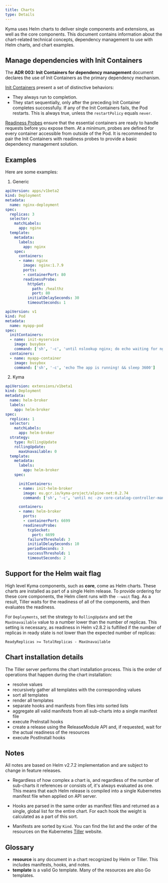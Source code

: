 ```yaml
---
title: Charts
type: Details
---
```


Kyma uses Helm charts to deliver single components and extensions, as well as the core components. This document contains information about the chart-related technical concepts, dependency management to use with Helm charts, and chart examples.

## Manage dependencies with Init Containers

The **ADR 003: Init Containers for dependency management** document declares the use of Init Containers as the primary dependency mechanism.

[Init Containers](https://kubernetes.io/docs/concepts/workloads/pods/init-containers/) present a set of distinctive behaviors:

* They always run to completion.
* They start sequentially, only after the preceding Init Container completes successfully.
  If any of the Init Containers fails, the Pod restarts. This is always true, unless the `restartPolicy` equals `never`.

[Readiness Probes](https://kubernetes.io/docs/concepts/workloads/pods/pod-lifecycle/#container-probes) ensure that the essential containers are ready to handle requests before you expose them. At a minimum, probes are defined for every container accessible from outside of the Pod. It is recommended to pair the Init Containers with readiness probes to provide a basic dependency management solution.

## Examples
Here are some examples:

1. Generic


```yaml
apiVersion: apps/v1beta2
kind: Deployment
metadata:
  name: nginx-deployment
spec:
  replicas: 3
  selector:
    matchLabels:
      app: nginx
  template:
    metadata:
      labels:
        app: nginx
    spec:
      containers:
      - name: nginx
        image: nginx:1.7.9
        ports:
        - containerPort: 80
        readinessProbe:
          httpGet:
            path: /healthz
            port: 80
          initialDelaySeconds: 30
          timeoutSeconds: 1
```

```yaml
apiVersion: v1
kind: Pod
metadata:
  name: myapp-pod
spec:
  initContainers:
  - name: init-myservice
    image: busybox
    command: ['sh', '-c', 'until nslookup nginx; do echo waiting for nginx; sleep 2; done;']
  containers:
  - name: myapp-container
    image: busybox
    command: ['sh', '-c', 'echo The app is running! && sleep 3600']
```

2. Kyma


```yaml
apiVersion: extensions/v1beta1
kind: Deployment
metadata:
  name: helm-broker
  labels:
    app: helm-broker
spec:
  replicas: 1
  selector:
    matchLabels:
      app: helm-broker
  strategy:
    type: RollingUpdate
    rollingUpdate:
      maxUnavailable: 0
  template:
    metadata:
      labels:
        app: helm-broker
    spec:

      initContainers:
      - name: init-helm-broker
        image: eu.gcr.io/kyma-project/alpine-net:0.2.74
        command: ['sh', '-c', 'until nc -zv core-catalog-controller-manager.kyma-system.svc.cluster.local 8080; do echo waiting for etcd service; sleep 2; done;']

      containers:
      - name: helm-broker
        ports:
        - containerPort: 6699
        readinessProbe:
          tcpSocket:
            port: 6699
          failureThreshold: 3
          initialDelaySeconds: 10
          periodSeconds: 3
          successThreshold: 1
          timeoutSeconds: 2
```

## Support for the Helm wait flag

High level Kyma components, such as **core**, come as Helm charts. These charts are installed as part of a single Helm release. To provide ordering for these core components, the Helm client runs with the `--wait` flag. As a result, Tiller waits for the readiness of all of the components, and then evaluates the readiness.

For `Deployments`, set the strategy to `RollingUpdate` and set the `MaxUnavailable` value to a number lower than the number of replicas. This setting is necessary, as readiness in Helm v2.8.2 is fulfilled if the number of replicas in ready state is not lower than the expected number of replicas:

```
ReadyReplicas >= TotalReplicas - MaxUnavailable
```

## Chart installation details

The Tiller server performs the chart installation process. This is the order of operations that happen during the chart installation:

* resolve values
* recursively gather all templates with the corresponding values
* sort all templates
* render all templates
* separate hooks and manifests from files into sorted lists
* aggregate all valid manifests from all sub-charts into a single manifest file
* execute PreInstall hooks
* create a release using the ReleaseModule API and, if requested, wait for the actual readiness of the resources
* execute PostInstall hooks

## Notes

All notes are based on Helm v2.7.2 implementation and are subject to change in feature releases.

* Regardless of how complex a chart is, and regardless of the number of sub-charts it references or consists of, it's always evaluated as one. This means that each Helm release is compiled into a single Kubernetes manifest file when applied on API server.

* Hooks are parsed in the same order as manifest files and returned as a single, global list for the entire chart. For each hook the weight is calculated as a part of this sort.

* Manifests are sorted by `Kind`. You can find the list and the order of the resources on the Kubernetes [Tiller](https://github.com/kubernetes/helm/blob/v2.8.2/pkg/tiller/kind_sorter.go#L29) website.

## Glossary

* **resource** is any document in a chart recognized by Helm or Tiller. This includes manifests, hooks, and notes.
* **template** is a valid Go template. Many of the resources are also Go templates.
